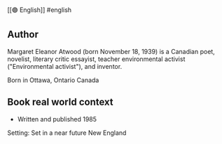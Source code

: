 [[🟣 English]] #english 

## Author 

Margaret Eleanor Atwood (born November 18, 1939) is a Canadian poet, novelist, literary critic essayist, teacher environmental activist ("Environmental activist"), and inventor.

Born in Ottawa, Ontario Canada


## Book real world context

- Written and published 1985

Setting: Set in a near future New England 